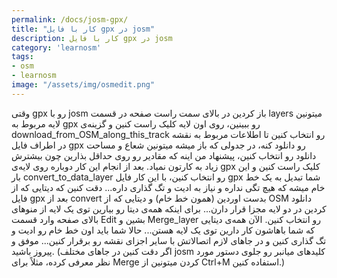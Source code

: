```yaml
---
permalink: /docs/josm-gpx/
title: "کار با فایل gpx در josm"
description: کار با فایل gpx در josm 
category: 'learnosm'
tags:
- osm
- learnosm
image: "/assets/img/osmedit.png"
---
```




وقتی gpx رو با josm باز کردین در بالای سمت راست صفحه در قسمت layers میتونین لایه مربوط به gpx رو ببینین، روی اون لایه کلیک راست کنین و گزینه‌ی download_from_OSM_along_this_track رو انتخاب کنین تا اطلاعات مربوط به نقشه در اطراف فایل gpx رو دانلود کنه، در جدولی که باز میشه میتونین شعاع و مساحت دانلود رو انتخاب کنین، پیشنهاد من اینه که مقادیر رو روی حداقل بذارین چون بیشترش زیاد به کارتون نمیاد. بعد از انجام این کار دوباره روی لایه‌ی gpx کلیک راست کنین و این بار convert_to_data_layer رو انتخاب کنین، با این کار فایل gpx شما تبدیل به یک خط خام میشه که هیچ تگی نداره و نیاز به ادیت و تگ گذاری داره...
دقت کنین که دیتایی که از فایل gpx بعد از convert بدست اوردین (همون خط خام) و دیتایی که از OSM دانلود کردین در دو لایه مجزا قرار دارن... برای اینکه همه‌ی دیتا رو بیارین توی یک لایه از منوهای بالای صفحه وارد قسمت Edit بشین و Merge_layer رو انتخاب کنین. الآن همه‌ی دیتایی که شما باهاشون کار دارین توی یک لایه هستن... حالا شما باید اون خط خام رو ادیت و تگ گذاری کنین و در جاهای لازم اتصالاتش با سایر اجزای نقشه رو برقرار کنین...
موفق و پیروز باشید.
(اگر دقت کنین در جاهای مختلف josm کلیدهای میانبر رو جلوی دستور مورد نظر معرفی کرده، مثلاً برای Merge کردن میتونین از Ctrl+M استفاده کنین.)

